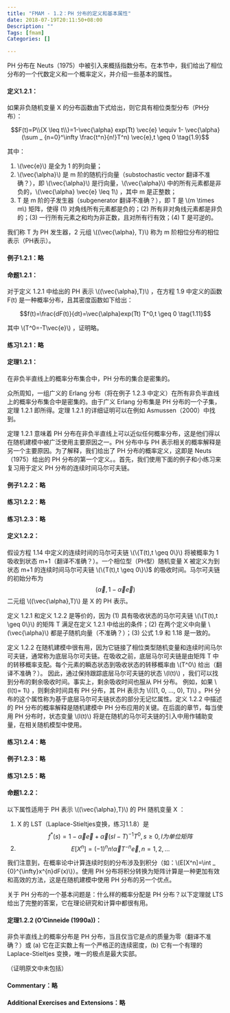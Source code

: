 ```yaml
---
title: "FMAM - 1.2：PH 分布的定义和基本属性"
date: 2018-07-19T20:11:50+08:00
Description: ""
Tags: [fmam]
Categories: []

---
```


PH 分布在 Neuts（1975）中被引入来概括指数分布。在本节中，我们给出了相位分布的一个代数定义和一个概率定义，并介绍一些基本的属性。

#### 定义1.2.1：

如果非负随机变量 X 的分布函数由下式给出，则它具有相位类型分布（PH分布）：

$$F(t)=P\\{X \leq t\\}=1-\vec{\alpha} exp(Tt) \vec{e} \equiv 1- \vec{\alpha}(\sum _ {n=0}^\infty \frac{t^n}{n!}T^n) \vec{e},t \geq 0 \tag{1.9}$$

其中：

1. \\(\vec{e}\\) 是全为 1 的列向量；
2. \\(\vec{\alpha}\\) 是 m 阶的随机行向量（substochastic vector 翻译不准确？），即 \\(\vec{\alpha}\\) 是行向量，\\(\vec{\alpha}\\) 中的所有元素都是非负的，\\(\vec{\alpha} \vec{e} \leq 1\\) ，其中 m 是正整数；
3. T 是 m 阶的子发生器（subgenerator 翻译不准确？），即 T 是 \\(m \times m\\) 矩阵，使得 (1) 对角线所有元素都是负的；(2) 所有非对角线元素都是非负的；(3) 一行所有元素之和均为非正数，且对所有行有效；(4) T 是可逆的。

我们称 T 为 PH 发生器，2 元组 \\((\vec{\alpha}, T)\\) 称为 m 阶相位分布的相位表示（PH表示）。

#### 例子1.2.1：略

#### 命题1.2.1：
对于定义 1.2.1 中给出的 PH 表示 \\((\vec{\alpha},T)\\) ，在方程 1.9 中定义的函数 F(t) 是一种概率分布，且其密度函数如下给出：

$$f(t)=\frac{dF(t)}{dt}=\vec{\alpha}exp(Tt) T^0,t \geq 0 \tag{1.11}$$

其中 \\(T^0=-T\vec{e}\\) ，证明略。

#### 练习1.2.1：略

#### 定理1.2.1：
在非负半直线上的概率分布集合中，PH 分布的集合是密集的。

众所周知，一组广义的 Erlang 分布（将在例子 1.2.3 中定义）在所有非负半直线上的概率分布集合中是密集的。由于广义 Erlang 分布集是 PH 分布的一个子集，定理 1.2.1 即所得。定理 1.2.1 的详细证明可以在例如 Asmussen（2000）中找到。

定理 1.2.1 意味着 PH 分布在非负半直线上可以近似任何概率分布，这是他们得以在随机建模中被广泛使用主要原因之一。PH 分布中与 PH 表示相关的概率解释是另一个主要原因。为了解释，我们给出了 PH 分布的概率定义，这即是 Neuts（1975）给出的 PH 分布的第一个定义。。首先，我们使用下面的例子和小练习来复习用于定义 PH 分布的连续时间马尔可夫链。

#### 例子1.2.2：略

#### 练习1.2.2：略

#### 练习1.2.3：略

#### 定义1.2.2：
假设方程 1.14 中定义的连续时间的马尔可夫链 \\(\\{T(t),t \geq 0\\}\\) 将被概率为 1 吸收到状态 m+1（翻译不准确？）。一个相位型（PH型）随机变量 X 被定义为到状态 m+1 的连续时间马尔可夫链 \\(\\{T(t),t \geq 0\\}\\)$ 的吸收时间。马尔可夫链的初始分布为 $$(\vec{\alpha},1-\vec{\alpha}\vec{e})$$ 二元组 \\((\vec{\alpha},T)\\) 是 X 的 PH 表示。

定义 1.2.1 和定义 1.2.2 是等价的，因为 (1) 具有吸收状态的马尔可夫链 \\(\\{T(t),t \geq 0\\}\\) 的矩阵 T 满足在定义 1.2.1 中给出的条件；(2) 在两个定义中向量 \\(\vec{\alpha}\\) 都是子随机向量（不准确？）；(3) 公式 1.9 和 1.18 是一致的。

定义 1.2.2 在随机建模中很有用，因为它链接了相位类型随机变量和连续时间马尔可夫链，通常称为底层马尔可夫链。在吸收之前，底层马尔可夫链是由矩阵 T  中的转移概率支配。每个元素的瞬态状态到吸收状态的转移概率由 \\(T^0\\) 给出（翻译不准确？）。 因此，通过保持跟踪底层马尔可夫链的状态 \\(I(t)\\) ，我们可以找到分布的剩余吸收时间。事实上，剩余吸收时间也服从 PH 分布。 例如，如果 \\(I(t)= 1\\) ，则剩余时间具有 PH 分布，其 PH 表示为 \\(((1, 0, ..., 0), T)\\)  。PH 分布的这个属性称为基于底层马尔可夫链状态的部分无记忆属性。定义 1.2.2 中描述的 PH 分布的概率解释是随机建模中 PH 分布应用的关键。在后面的章节，每当使用 PH 分布时，状态变量 \\(I(t)\\) 将是在随机的马尔可夫链的引入中用作辅助变量，在相关随机模型中使用。

#### 练习1.2.4：略

#### 例子1.2.3：略

#### 练习1.2.5：略

#### 命题1.2.2：
以下属性适用于 PH 表示 \\((\vec{\alpha},T)\\) 的 PH 随机变量 X ：

1. X 的 LST（Laplace-Stieltjes变换，练习1.1.8）是 $$f^*(s)=1-\vec{\alpha}\vec{e}+\vec{\alpha}(sI-T)^{-1} T^0,s \geq 0, I 为单位矩阵$$
2. $$E[X^n]=(-1)^n n!\vec{\alpha}T^{-n}\vec{e},n=1,2,...$$

我们注意到，在概率论中计算连续时刻的分布涉及到积分（如：\\(E[X^n]=\int _ {0}^{\infty}x^{n}dF(x)\\)）。使用 PH 分布将积分转换为矩阵计算是一种更加有效和高效的方法，这是在随机建模中使用 PH 分布的另一个优点。

关于 PH 分布的一个基本问题是：什么样的概率分配是 PH 分布？以下定理就 LTS 给出了完整的答案，它在理论研究和计算中都很有用。

#### 定理1.2.2 (O’Cinneide (1990a))：
非负半直线上的概率分布是 PH 分布，当且仅当它是点的质量为零（翻译不准确？）或 (a) 它在正实数上有一个严格正的连续密度，(b) 它有一个有理的Laplace-Stieltjes 变换，唯一的极点是最大实部。

（证明原文中未包括）

#### Commentary：略

#### Additional Exercises and Extensions：略